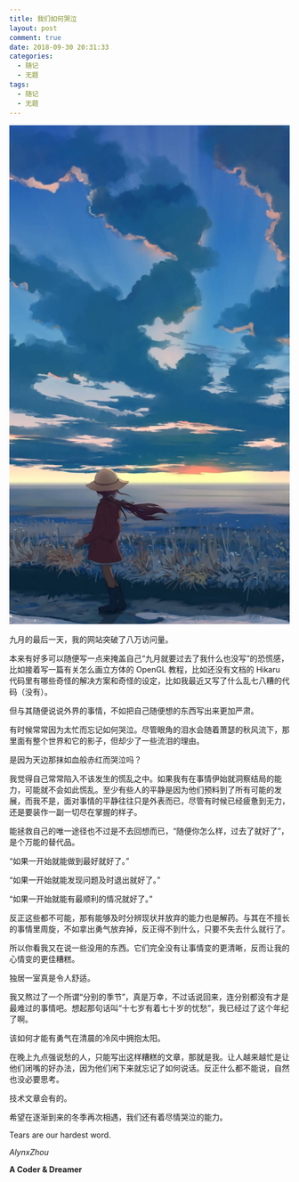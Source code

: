 ```yaml
---
title: 我们如何哭泣
layout: post
comment: true
date: 2018-09-30 20:31:33
categories:
  - 随记
  - 无题
tags:
  - 随记
  - 无题
---
```

![](1.jpg)

九月的最后一天，我的网站突破了八万访问量。

本来有好多可以随便写一点来掩盖自己“九月就要过去了我什么也没写”的恐慌感，比如接着写一篇有关怎么画立方体的 OpenGL 教程，比如还没有文档的 Hikaru 代码里有哪些奇怪的解决方案和奇怪的设定，比如我最近又写了什么乱七八糟的代码（没有）。

但与其随便说说外界的事情，不如把自己随便想的东西写出来更加严肃。

<!--more-->

有时候常常因为太忙而忘记如何哭泣。尽管眼角的泪水会随着萧瑟的秋风流下，那里面有整个世界和它的影子，但却少了一些流泪的理由。

是因为天边那抹如血般赤红而哭泣吗？

我觉得自己常常陷入不该发生的慌乱之中。如果我有在事情伊始就洞察结局的能力，可能就不会如此慌乱。至少有些人的平静是因为他们预料到了所有可能的发展，而我不是，面对事情的平静往往只是外表而已，尽管有时候已经疲惫到无力，还是要装作一副一切尽在掌握的样子。

能拯救自己的唯一途径也不过是不去回想而已，“随便你怎么样，过去了就好了”，是个万能的替代品。

“如果一开始就能做到最好就好了。”

“如果一开始就能发现问题及时退出就好了。”

“如果一开始就能有最顺利的情况就好了。”

反正这些都不可能，那有能够及时分辨现状并放弃的能力也是解药。与其在不擅长的事情里周旋，不如拿出勇气放弃掉，反正得不到什么，只要不失去什么就行了。

所以你看我又在说一些没用的东西。它们完全没有让事情变的更清晰，反而让我的心情变的更佳糟糕。

独居一室真是令人舒适。

我又熬过了一个所谓“分别的季节”，真是万幸，不过话说回来，连分别都没有才是最难过的事情吧。想起那句话叫“十七岁有着七十岁的忧愁”，我已经过了这个年纪了啊。

该如何才能有勇气在清晨的冷风中拥抱太阳。

在晚上九点强说愁的人，只能写出这样糟糕的文章，那就是我。让人越来越忙是让他们闭嘴的好办法，因为他们闲下来就忘记了如何说话。反正什么都不能说，自然也没必要思考。

技术文章会有的。

希望在逐渐到来的冬季再次相遇，我们还有着尽情哭泣的能力。

Tears are our hardest word.

*AlynxZhou*

**A Coder & Dreamer**
